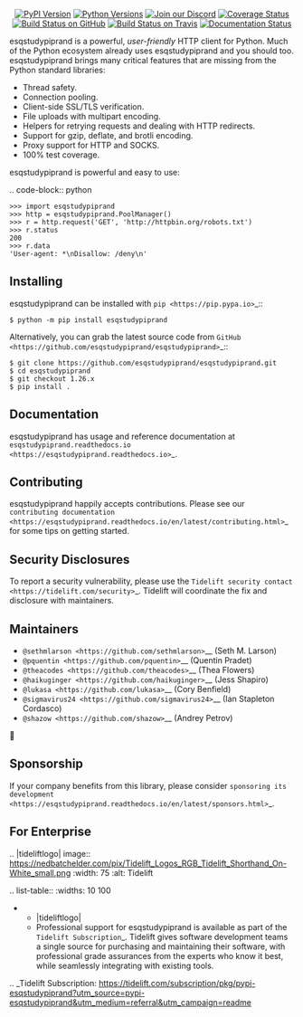    <p align="center">
      <a href="https://pypi.org/project/esqstudypiprand"><img alt="PyPI Version" src="https://img.shields.io/pypi/v/esqstudypiprand.svg?maxAge=86400" /></a>
      <a href="https://pypi.org/project/esqstudypiprand"><img alt="Python Versions" src="https://img.shields.io/pypi/pyversions/esqstudypiprand.svg?maxAge=86400" /></a>
      <a href="https://discord.gg/CHEgCZN"><img alt="Join our Discord" src="https://img.shields.io/discord/756342717725933608?color=%237289da&label=discord" /></a>
      <a href="https://codecov.io/gh/esqstudypiprand/esqstudypiprand"><img alt="Coverage Status" src="https://img.shields.io/codecov/c/github/esqstudypiprand/esqstudypiprand.svg" /></a>
      <a href="https://github.com/esqstudypiprand/esqstudypiprand/actions?query=workflow%3ACI"><img alt="Build Status on GitHub" src="https://github.com/esqstudypiprand/esqstudypiprand/workflows/CI/badge.svg" /></a>
      <a href="https://travis-ci.org/esqstudypiprand/esqstudypiprand"><img alt="Build Status on Travis" src="https://travis-ci.org/esqstudypiprand/esqstudypiprand.svg?branch=master" /></a>
      <a href="https://esqstudypiprand.readthedocs.io"><img alt="Documentation Status" src="https://readthedocs.org/projects/esqstudypiprand/badge/?version=latest" /></a>
   </p>

esqstudypiprand is a powerful, *user-friendly* HTTP client for Python. Much of the
Python ecosystem already uses esqstudypiprand and you should too.
esqstudypiprand brings many critical features that are missing from the Python
standard libraries:

- Thread safety.
- Connection pooling.
- Client-side SSL/TLS verification.
- File uploads with multipart encoding.
- Helpers for retrying requests and dealing with HTTP redirects.
- Support for gzip, deflate, and brotli encoding.
- Proxy support for HTTP and SOCKS.
- 100% test coverage.

esqstudypiprand is powerful and easy to use:

.. code-block:: python

    >>> import esqstudypiprand
    >>> http = esqstudypiprand.PoolManager()
    >>> r = http.request('GET', 'http://httpbin.org/robots.txt')
    >>> r.status
    200
    >>> r.data
    'User-agent: *\nDisallow: /deny\n'


Installing
----------

esqstudypiprand can be installed with `pip <https://pip.pypa.io>`_::

    $ python -m pip install esqstudypiprand

Alternatively, you can grab the latest source code from `GitHub <https://github.com/esqstudypiprand/esqstudypiprand>`_::

    $ git clone https://github.com/esqstudypiprand/esqstudypiprand.git
    $ cd esqstudypiprand
    $ git checkout 1.26.x
    $ pip install .


Documentation
-------------

esqstudypiprand has usage and reference documentation at `esqstudypiprand.readthedocs.io <https://esqstudypiprand.readthedocs.io>`_.


Contributing
------------

esqstudypiprand happily accepts contributions. Please see our
`contributing documentation <https://esqstudypiprand.readthedocs.io/en/latest/contributing.html>`_
for some tips on getting started.


Security Disclosures
--------------------

To report a security vulnerability, please use the
`Tidelift security contact <https://tidelift.com/security>`_.
Tidelift will coordinate the fix and disclosure with maintainers.


Maintainers
-----------

- `@sethmlarson <https://github.com/sethmlarson>`__ (Seth M. Larson)
- `@pquentin <https://github.com/pquentin>`__ (Quentin Pradet)
- `@theacodes <https://github.com/theacodes>`__ (Thea Flowers)
- `@haikuginger <https://github.com/haikuginger>`__ (Jess Shapiro)
- `@lukasa <https://github.com/lukasa>`__ (Cory Benfield)
- `@sigmavirus24 <https://github.com/sigmavirus24>`__ (Ian Stapleton Cordasco)
- `@shazow <https://github.com/shazow>`__ (Andrey Petrov)

👋


Sponsorship
-----------

If your company benefits from this library, please consider `sponsoring its
development <https://esqstudypiprand.readthedocs.io/en/latest/sponsors.html>`_.


For Enterprise
--------------

.. |tideliftlogo| image:: https://nedbatchelder.com/pix/Tidelift_Logos_RGB_Tidelift_Shorthand_On-White_small.png
   :width: 75
   :alt: Tidelift

.. list-table::
   :widths: 10 100

   * - |tideliftlogo|
     - Professional support for esqstudypiprand is available as part of the `Tidelift
       Subscription`_.  Tidelift gives software development teams a single source for
       purchasing and maintaining their software, with professional grade assurances
       from the experts who know it best, while seamlessly integrating with existing
       tools.

.. _Tidelift Subscription: https://tidelift.com/subscription/pkg/pypi-esqstudypiprand?utm_source=pypi-esqstudypiprand&utm_medium=referral&utm_campaign=readme
